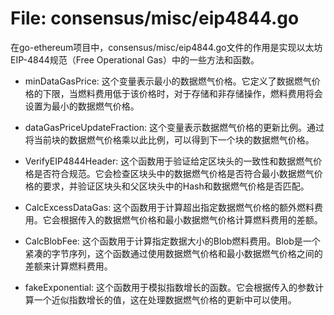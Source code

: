 # File: consensus/misc/eip4844.go

在go-ethereum项目中，consensus/misc/eip4844.go文件的作用是实现以太坊EIP-4844规范（Free Operational Gas）中的一些方法和函数。

- minDataGasPrice: 这个变量表示最小的数据燃气价格。它定义了数据燃气价格的下限，当燃料费用低于该价格时，对于存储和非存储操作，燃料费用将会设置为最小的数据燃气价格。

- dataGasPriceUpdateFraction: 这个变量表示数据燃气价格的更新比例。通过将当前块的数据燃气价格乘以此比例，可以得到下一个块的数据燃气价格。

- VerifyEIP4844Header: 这个函数用于验证给定区块头的一致性和数据燃气价格是否符合规范。它会检查区块头中的数据燃气价格是否符合最小数据燃气价格的要求，并验证区块头和父区块头中的Hash和数据燃气价格是否匹配。

- CalcExcessDataGas: 这个函数用于计算超出指定数据燃气价格的额外燃料费用。它会根据传入的数据燃气价格和最小数据燃气价格计算燃料费用的差额。

- CalcBlobFee: 这个函数用于计算指定数据大小的Blob燃料费用。Blob是一个紧凑的字节序列，这个函数通过使用数据燃气价格和最小数据燃气价格之间的差额来计算燃料费用。

- fakeExponential: 这个函数用于模拟指数增长的函数。它会根据传入的参数计算一个近似指数增长的值，这在处理数据燃气价格的更新中可以使用。


